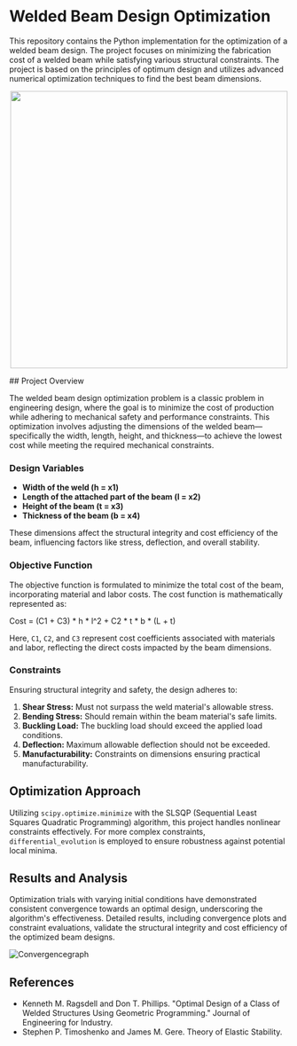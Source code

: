 # Welded Beam Design Optimization
This repository contains the Python implementation for the optimization of a welded beam design. The project focuses on minimizing the fabrication cost of a welded beam while satisfying various structural constraints. The project is based on the principles of optimum design and utilizes advanced numerical optimization techniques to find the best beam dimensions.

<p align="center">
  <img width="500" src="https://github.com/Amir-M-Vahedi/Welded-Beam-Design-Optimization/assets/115154998/16b3a757-bc15-4971-91b2-0f1259ba9c07">
</p>
## Project Overview

The welded beam design optimization problem is a classic problem in engineering design, where the goal is to minimize the cost of production while adhering to mechanical safety and performance constraints. This optimization involves adjusting the dimensions of the welded beam—specifically the width, length, height, and thickness—to achieve the lowest cost while meeting the required mechanical constraints.

### Design Variables

- **Width of the weld (h = x1)**
- **Length of the attached part of the beam (l = x2)**
- **Height of the beam (t = x3)**
- **Thickness of the beam (b = x4)**

These dimensions affect the structural integrity and cost efficiency of the beam, influencing factors like stress, deflection, and overall stability.

### Objective Function

The objective function is formulated to minimize the total cost of the beam, incorporating material and labor costs. The cost function is mathematically represented as:

Cost = (C1 + C3) * h * l^2 + C2 * t * b * (L + t)

Here, `C1`, `C2`, and `C3` represent cost coefficients associated with materials and labor, reflecting the direct costs impacted by the beam dimensions.

### Constraints
Ensuring structural integrity and safety, the design adheres to:
1. **Shear Stress:** Must not surpass the weld material's allowable stress.
2. **Bending Stress:** Should remain within the beam material's safe limits.
3. **Buckling Load:** The buckling load should exceed the applied load conditions.
4. **Deflection:** Maximum allowable deflection should not be exceeded.
5. **Manufacturability:** Constraints on dimensions ensuring practical manufacturability.

## Optimization Approach
Utilizing `scipy.optimize.minimize` with the SLSQP (Sequential Least Squares Quadratic Programming) algorithm, this project handles nonlinear constraints effectively. For more complex constraints, `differential_evolution` is employed to ensure robustness against potential local minima.


## Results and Analysis

Optimization trials with varying initial conditions have demonstrated consistent convergence towards an optimal design, underscoring the algorithm's effectiveness. Detailed results, including convergence plots and constraint evaluations, validate the structural integrity and cost efficiency of the optimized beam designs.

![Convergencegraph](https://github.com/Amir-M-Vahedi/Welded-Beam-Design-Optimization/assets/115154998/a26d0f08-018f-49fe-834f-53a30f0aae6c)

## References

- Kenneth M. Ragsdell and Don T. Phillips. "Optimal Design of a Class of Welded Structures Using Geometric Programming." Journal of Engineering for Industry.
- Stephen P. Timoshenko and James M. Gere. Theory of Elastic Stability.
